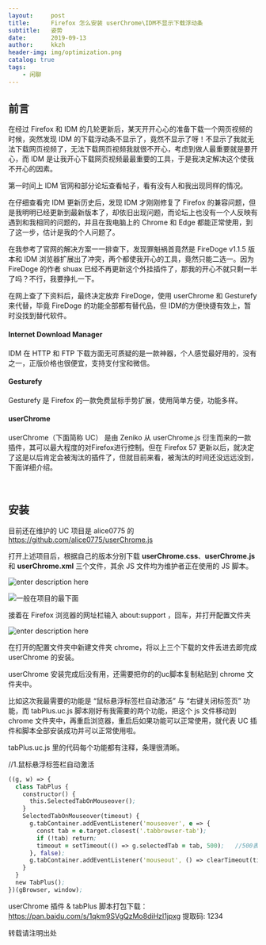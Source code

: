 ```yaml
---
layout:     post
title:      Firefox 怎么安装 userChrome\IDM不显示下载浮动条
subtitle:   姿势
date:       2019-09-13
author:     kkzh
header-img: img/optimization.png
catalog: true
tags:
    - 闲聊
---
```



## 前言

在经过 Firefox 和 IDM 的几轮更新后，某天开开心心的准备下载一个网页视频的时候，突然发现 IDM 的下载浮动条不显示了，竟然不显示了呀！不显示了我就无法下载网页视频了，无法下载网页视频我就很不开心，考虑到做人最重要就是要开心，而 IDM 是让我开心下载网页视频最最重要的工具，于是我决定解决这个使我不开心的因素。

第一时间上 IDM 官网和部分论坛查看帖子，看有没有人和我出现同样的情况。

在仔细查看完 IDM 更新历史后，发现 IDM 才刚刚修复了 Firefox 的兼容问题，但是我明明已经更新到最新版本了，却依旧出现问题，而论坛上也没有一个人反映有遇到和我相同的问题的，并且在我电脑上的 Chrome 和 Edge 都能正常使用，到了这一步，估计是我的个人问题了。

在我参考了官网的解决方案一一排查下，发现罪魁祸首竟然是 FireDoge v1.1.5 版本和 IDM 浏览器扩展出了冲突，两个都使我开心的工具，竟然只能二选一。因为 FireDoge 的作者 shuax 已经不再更新这个外挂插件了，那我的开心不就只剩一半了吗？不行，我要挣扎一下。

在网上查了下资料后，最终决定放弃 FireDoge，使用 userChrome 和 Gesturefy 来代替，毕竟  FireDoge 的功能全部都有替代品，但 IDM的方便快捷有效上，暂时没找到替代软件。

#### Internet Download Manager

 IDM 在 HTTP 和 FTP 下载方面无可质疑的是一款神器，个人感觉最好用的，没有之一，正版价格也很便宜，支持支付宝和微信。

#### Gesturefy

Gesturefy 是 Firefox 的一款免费鼠标手势扩展，使用简单方便，功能多样。

#### userChrome

userChrome（下面简称 UC） 是由 Zeniko 从 userChrome.js 衍生而来的一款插件，其可以最大程度的对Firefox进行控制。但在 Firefox 57 更新以后，就决定了这是以后肯定会被淘汰的插件了，但就目前来看，被淘汰的时间还没远远没到，下面详细介绍。

<br>

## 安装

目前还在维护的 UC 项目是 alice0775 的
https://github.com/alice0775/userChrome.js

打开上述项目后，根据自己的版本分别下载 **userChrome.css**、**userChrome.js** 和 **userChrome.xml** 三个文件，其余 JS 文件均为维护者正在使用的 JS 脚本。

![enter description here](https://pic.superbed.cn/item/5d7b3843451253d178ab6f55.jpg)

![一般在项目的最下面](https://pic.superbed.cn/item/5d788f03451253d1785b1620.jpg)

接着在 Firefox 浏览器的网址栏输入 about:support ，回车，并打开配置文件夹

![enter description here](https://pic.superbed.cn/item/5d789016451253d1785b3511.jpg)

在打开的配置文件夹中新建文件夹 chrome，将以上三个下载的文件丢进去即完成 userChrome 的安装。

userChrome 安装完成后没有用，还需要把你的的uc脚本复制粘贴到 chrome 文件夹中。

比如这次我最需要的功能是 “鼠标悬浮标签栏自动激活” 与 “右键关闭标签页” 功能，而 tabPlus.uc.js 脚本刚好有我需要的两个功能，把这个 js 文件移动到 chrome 文件夹中，再重启浏览器，重启后如果功能可以正常使用，就代表 UC 插件和脚本全部安装成功并可以正常使用啦。

 tabPlus.uc.js 里的代码每个功能都有注释，条理很清晰。

//1.鼠标悬浮标签栏自动激活

``` clojure
((g, w) => {
  class TabPlus {
    constructor() {
      this.SelectedTabOnMouseover();
    }
    SelectedTabOnMouseover(timeout) {
      g.tabContainer.addEventListener('mouseover', e => {
        const tab = e.target.closest('.tabbrowser-tab');
        if (!tab) return;
        timeout = setTimeout(() => g.selectedTab = tab, 500);	//500表示鼠标悬浮标签多长时间后激活，以毫秒为单位
      }, false);
      g.tabContainer.addEventListener('mouseout', () => clearTimeout(timeout), false);
    }
  }
  new TabPlus();
})(gBrowser, window);
```

userChrome 插件 & tabPlus 脚本打包下载： https://pan.baidu.com/s/1qkm9SVgQzMo8diHzI1jpxg 提取码: 1234 


转载请注明出处